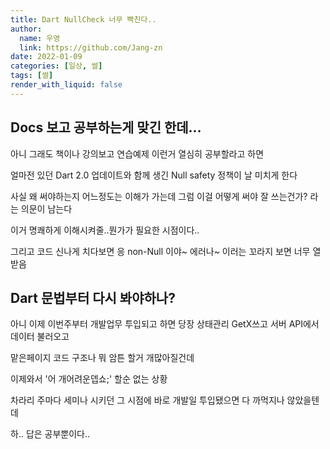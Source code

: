 ```yaml
---
title: Dart NullCheck 너무 빡친다..
author:
  name: 우영
  link: https://github.com/Jang-zn
date: 2022-01-09
categories: [일상, 썰]
tags: [썰]
render_with_liquid: false
---
```


## Docs 보고 공부하는게 맞긴 한데...

아니 그래도 책이나 강의보고 연습예제 이런거 열심히 공부할라고 하면

얼마전 있던 Dart 2.0 업데이트와 함께 생긴 Null safety 정책이 날 미치게 한다

사실 왜 써야하는지 어느정도는 이해가 가는데 그럼 이걸 어떻게 써야 잘 쓰는건가? 라는 의문이 남는다

이거 명쾌하게 이해시켜줄..뭔가가 필요한 시점이다..

그리고 코드 신나게 치다보면 응 non-Null 이야~ 에러나~ 이러는 꼬라지 보면 너무 열받음



## Dart 문법부터 다시 봐야하나?

아니 이제 이번주부터 개발업무 투입되고 하면 당장 상태관리 GetX쓰고 서버 API에서 데이터 불러오고

맡은페이지 코드 구조나 뭐 암튼 할거 개많아질건데

이제와서 '어 개어려운뎁쇼;' 할순 없는 상황

차라리 주마다 세미나 시키던 그 시점에 바로 개발일 투입됐으면 다 까먹지나 않았을텐데


하.. 답은 공부뿐이다..
